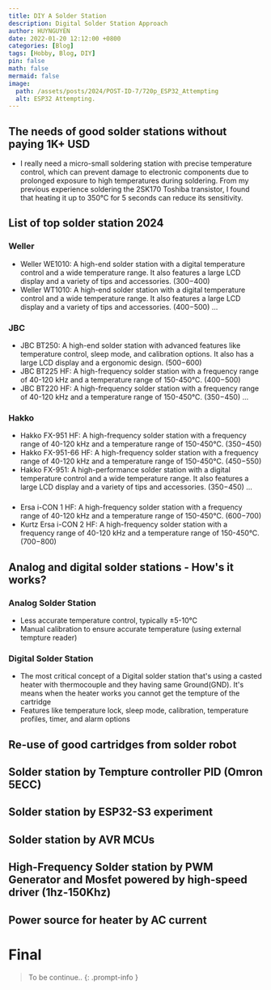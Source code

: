 ```yaml
---
title: DIY A Solder Station 
description: Digital Solder Station Approach
author: HUYNGUYEN	
date: 2022-01-20 12:12:00 +0800
categories: [Blog]
tags: [Hobby, Blog, DIY]
pin: false
math: false
mermaid: false
image:
  path: /assets/posts/2024/POST-ID-7/720p_ESP32_Attempting
  alt: ESP32 Attempting.
---
```


<!-- POST-ID-7 -->
## The needs of good solder stations without paying 1K+ USD
- I really need a micro-small soldering station with precise temperature control, which can prevent damage to electronic components due to prolonged exposure to high temperatures during soldering. From my previous experience soldering the 2SK170 Toshiba transistor, I found that heating it up to 350°C for 5 seconds can reduce its sensitivity.

## List of top solder station 2024

### Weller
- Weller WE1010: A high-end solder station with a digital temperature control and a wide temperature range. It also features a large LCD display and a variety of tips and accessories. ($300-$400)
- Weller WT1010: A high-end solder station with a digital temperature control and a wide temperature range. It also features a large LCD display and a variety of tips and accessories. ($400-$500)
...

### JBC
- JBC BT250: A high-end solder station with advanced features like temperature control, sleep mode, and calibration options. It also has a large LCD display and a ergonomic design. ($500-$600)
- JBC BT225 HF: A high-frequency solder station with a frequency range of 40-120 kHz and a temperature range of 150-450°C. ($400-$500)
- JBC BT220 HF: A high-frequency solder station with a frequency range of 40-120 kHz and a temperature range of 150-450°C. ($350-$450)
...

### Hakko
- Hakko FX-951 HF: A high-frequency solder station with a frequency range of 40-120 kHz and a temperature range of 150-450°C. ($350-$450)
- Hakko FX-951-66 HF: A high-frequency solder station with a frequency range of 40-120 kHz and a temperature range of 150-450°C. ($450-$550)
- Hakko FX-951: A high-performance solder station with a digital temperature control and a wide temperature range. It also features a large LCD display and a variety of tips and accessories. ($350-$450)
...

### 
- Ersa i-CON 1 HF: A high-frequency solder station with a frequency range of 40-120 kHz and a temperature range of 150-450°C. ($600-$700)
- Kurtz Ersa i-CON 2 HF: A high-frequency solder station with a frequency range of 40-120 kHz and a temperature range of 150-450°C. ($700-$800)

## Analog and digital solder stations - How's it works?
### Analog Solder Station
- Less accurate temperature control, typically ±5-10°C
- Manual calibration to ensure accurate temperature (using external tempture reader)
### Digital Solder Station
- The most critical concept of a Digital solder station that's using a casted heater with thermocouple and they having same Ground(GND). It's means when the heater works you cannot get the tempture of the cartridge
- Features like temperature lock, sleep mode, calibration, temperature profiles, timer, and alarm options

## Re-use of good cartridges from solder robot

## Solder station by Tempture controller PID (Omron 5ECC)

## Solder station by ESP32-S3 experiment

## Solder station by AVR MCUs

## High-Frequency Solder station by PWM Generator and Mosfet powered by high-speed driver (1hz-150Khz)

## Power source for heater by AC current

# Final

> To be continue..
{: .prompt-info }